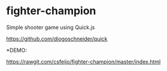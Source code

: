 # fighter-champion

Simple shooter game using Quick.js

https://github.com/diogoschneider/quick

*DEMO:

https://rawgit.com/csfeijo/fighter-champion/master/index.html

